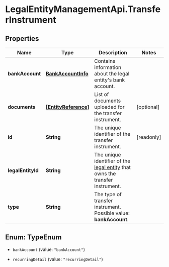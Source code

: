 # LegalEntityManagementApi.TransferInstrument

## Properties

Name | Type | Description | Notes
------------ | ------------- | ------------- | -------------
**bankAccount** | [**BankAccountInfo**](BankAccountInfo.md) | Contains information about the legal entity&#39;s bank account. | 
**documents** | [**[EntityReference]**](EntityReference.md) | List of documents uploaded for the transfer instrument. | [optional] 
**id** | **String** | The unique identifier of the transfer instrument. | [readonly] 
**legalEntityId** | **String** | The unique identifier of the [legal entity](https://docs.adyen.com/api-explorer/legalentity/latest/post/legalEntities#responses-200-id) that owns the transfer instrument. | 
**type** | **String** | The type of transfer instrument.  Possible value: **bankAccount**. | 



## Enum: TypeEnum


* `bankAccount` (value: `"bankAccount"`)

* `recurringDetail` (value: `"recurringDetail"`)




